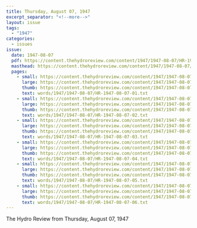 ```yaml
---
title: Thursday, August 07, 1947
excerpt_separator: "<!--more-->"
layout: issue
tags:
  - "1947"
categories:
  - issues
issue:
  date: 1947-08-07
  pdf: https://content.thehydroreview.com/content/1947/1947-08-07/HR-1947-08-07.pdf
  masthead: https://content.thehydroreview.com/content/1947/1947-08-07/masthead/HR-1947-08-07.jpg
  pages:
    - small: https://content.thehydroreview.com/content/1947/1947-08-07/small/HR-1947-08-07-01.jpg
      large: https://content.thehydroreview.com/content/1947/1947-08-07/large/HR-1947-08-07-01.jpg
      thumb: https://content.thehydroreview.com/content/1947/1947-08-07/thumbnails/HR-1947-08-07-01.jpg
      text: words/1947/1947-08-07/HR-1947-08-07-01.txt
    - small: https://content.thehydroreview.com/content/1947/1947-08-07/small/HR-1947-08-07-02.jpg
      large: https://content.thehydroreview.com/content/1947/1947-08-07/large/HR-1947-08-07-02.jpg
      thumb: https://content.thehydroreview.com/content/1947/1947-08-07/thumbnails/HR-1947-08-07-02.jpg
      text: words/1947/1947-08-07/HR-1947-08-07-02.txt
    - small: https://content.thehydroreview.com/content/1947/1947-08-07/small/HR-1947-08-07-03.jpg
      large: https://content.thehydroreview.com/content/1947/1947-08-07/large/HR-1947-08-07-03.jpg
      thumb: https://content.thehydroreview.com/content/1947/1947-08-07/thumbnails/HR-1947-08-07-03.jpg
      text: words/1947/1947-08-07/HR-1947-08-07-03.txt
    - small: https://content.thehydroreview.com/content/1947/1947-08-07/small/HR-1947-08-07-04.jpg
      large: https://content.thehydroreview.com/content/1947/1947-08-07/large/HR-1947-08-07-04.jpg
      thumb: https://content.thehydroreview.com/content/1947/1947-08-07/thumbnails/HR-1947-08-07-04.jpg
      text: words/1947/1947-08-07/HR-1947-08-07-04.txt
    - small: https://content.thehydroreview.com/content/1947/1947-08-07/small/HR-1947-08-07-05.jpg
      large: https://content.thehydroreview.com/content/1947/1947-08-07/large/HR-1947-08-07-05.jpg
      thumb: https://content.thehydroreview.com/content/1947/1947-08-07/thumbnails/HR-1947-08-07-05.jpg
      text: words/1947/1947-08-07/HR-1947-08-07-05.txt
    - small: https://content.thehydroreview.com/content/1947/1947-08-07/small/HR-1947-08-07-06.jpg
      large: https://content.thehydroreview.com/content/1947/1947-08-07/large/HR-1947-08-07-06.jpg
      thumb: https://content.thehydroreview.com/content/1947/1947-08-07/thumbnails/HR-1947-08-07-06.jpg
      text: words/1947/1947-08-07/HR-1947-08-07-06.txt
---
```


The Hydro Review from Thursday, August 07, 1947

<!--more-->


